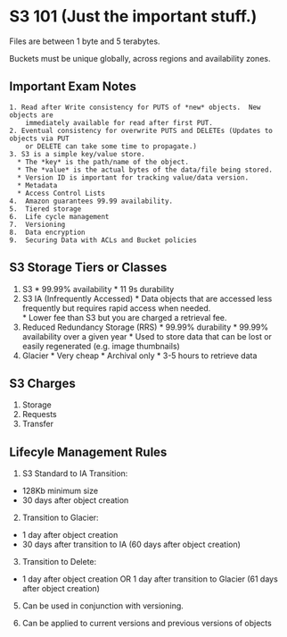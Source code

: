 # S3 101 (Just the important stuff.)

Files are between 1 byte and 5 terabytes.

Buckets must be unique globally, across regions and availability zones.

## Important Exam Notes

    1. Read after Write consistency for PUTS of *new* objects.  New objects are
        immediately available for read after first PUT.  
    2. Eventual consistency for overwrite PUTS and DELETEs (Updates to objects via PUT
        or DELETE can take some time to propagate.)
    3. S3 is a simple key/value store.  
      * The *key* is the path/name of the object.
      * The *value* is the actual bytes of the data/file being stored.
      * Version ID is important for tracking value/data version.  
      * Metadata
      * Access Control Lists
    4.  Amazon guarantees 99.99 availability.
    5.  Tiered storage
    6.  Life cycle management
    7.  Versioning
    8.  Data encryption
    9.  Securing Data with ACLs and Bucket policies


## S3 Storage Tiers or Classes
  1. S3
    * 99.99% availability
    * 11 9s durability
  2. S3 IA (Infrequently Accessed)
    * Data objects that are accessed less frequently but requires rapid
      access when needed.   
    * Lower fee than S3 but you are charged a retrieval fee.
  3. Reduced Redundancy Storage (RRS)
    * 99.99% durability
    * 99.99% availability over a given year
    * Used to store data that can be lost or easily regenerated (e.g. image
      thumbnails)
  4. Glacier
    * Very cheap
    * Archival only
    * 3-5 hours to retrieve data


## S3 Charges
  1. Storage
  2. Requests
  3. Transfer


## Lifecyle Management Rules

1. S3 Standard to IA Transition:
  * 128Kb minimum size
  * 30 days after object creation

2. Transition to Glacier:
  * 1 day after object creation
  * 30 days after transition to IA (60 days after object creation)

3. Transition to Delete:
  * 1 day after object creation OR 1 day after transition to Glacier (61 days after
    object creation)

5. Can be used in conjunction with versioning.

6. Can be applied to current versions and previous versions of objects
